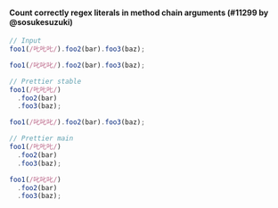 #### Count correctly regex literals in method chain arguments (#11299 by @sosukesuzuki)

<!-- prettier-ignore -->
```js
// Input
foo1(/𠮟𠮟𠮟/).foo2(bar).foo3(baz);

foo1(/叱叱叱/).foo2(bar).foo3(baz);

// Prettier stable
foo1(/𠮟𠮟𠮟/)
  .foo2(bar)
  .foo3(baz);

foo1(/叱叱叱/).foo2(bar).foo3(baz);

// Prettier main
foo1(/𠮟𠮟𠮟/)
  .foo2(bar)
  .foo3(baz);

foo1(/叱叱叱/)
  .foo2(bar)
  .foo3(baz);

```

